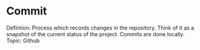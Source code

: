 # Commit

Defintion: Process which records changes in the repository. Think of it as a snapshot of the current status of the project. Commits are done locally.
Topic: Github